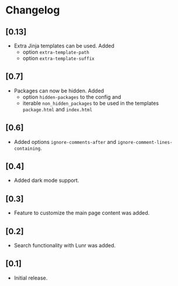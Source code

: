 # Changelog

## [0.13]
- Extra Jinja templates can be used. Added
  - option `extra-template-path`
  - option `extra-template-suffix`

## [0.7]
- Packages can now be hidden. Added
  - option `hidden-packages` to the config and
  - iterable `non_hidden_packages` to be used in the templates `package.html` and `index.html`

## [0.6]
- Added options `ignore-comments-after` and `ignore-comment-lines-containing`.

## [0.4]
- Added dark mode support.

## [0.3]
- Feature to customize the main page content was added.

## [0.2]
- Search functionality with Lunr was added.

## [0.1]
- Initial release.
